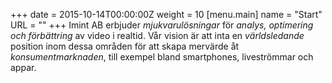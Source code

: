+++
date = 2015-10-14T00:00:00Z
weight = 10
[menu.main]
name = "Start"
URL = ""
+++
Imint AB erbjuder _mjukvarulösningar_ för _analys, optimering och förbättring_ av video i realtid. Vår vision är att inta en _världsledande_ position inom dessa områden för att skapa mervärde åt _konsumentmarknaden_, till exempel bland smartphones, liveströmmar och appar.
